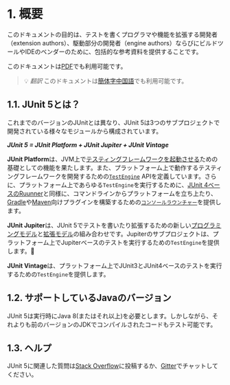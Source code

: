# 1. 概要
このドキュメントの目的は、テストを書くプログラマや機能を拡張する開発者（extension authors）、駆動部分の開発者（engine authors）ならびにビルドツールやIDEのベンダーのために、包括的な参考資料を提供することです。

このドキュメントは[PDF](https://junit.org/junit5/docs/5.2.0/user-guide/index.pdf)でも利用可能です。

> 💡 *翻訳* このドキュメントは[簡体字中国語](http://sjyuan.cc/junit5/user-guide-cn/)でも利用可能です。

## 1.1. JUnit 5とは？
これまでのバージョンのJUnitとは異なり、JUnit 5は3つのサブプロジェクトで開発されている様々なモジュールから構成されています。

***JUnit 5 = JUnit Platform + JUnit Jupiter + JUnit Vintage***

**JUnit Platform**は、JVM上で[テスティングフレームワークを起動させる](#junit-platformラウンチャーapi)ための基礎としての機能を果たします。また、プラットフォーム上で動作するテスティングフレームワークを開発するための[`TestEngine`](https://junit.org/junit5/docs/5.2.0/api/org/junit/platform/engine/TestEngine.html) APIを定義しています。さらに、プラットフォーム上であらゆる`TestEngine`を実行するために、[JUnit 4ベースのRuunner](#junit-4を用いてjunit-platformを実行する)と同様に、コマンドラインからプラットフォームを立ち上たり、[Gradle](#gradle)や[Maven](#maven)向けプラグインを構築するための[`コンソールラウンチャー`](#コンソールラウンチャー)を提供します。

**JUnit Jupiter**は、JUnit 5でテストを書いたり拡張するための新しい[プログラミングモデル](#テストを書く)と[拡張モデル](#拡張モデル)の組み合わせです。Jupiterのサブプロジェクトは、プラットフォーム上でJupiterベースのテストを実行するための`TestEngine`を提供します。

**JUnit Vintage**は、プラットフォーム上でJUnit3とJUnit4ベースのテストを実行するための`TestEngine`を提供します。

## 1.2. サポートしているJavaのバージョン
JUnit 5は実行時にJava 8(またはそれ以上)を必要とします。しかしながら、それよりも前のバージョンのJDKでコンパイルされたコードもテスト可能です。

## 1.3. ヘルプ
JUnit 5に関連した質問は[Stack Overflow](https://stackoverflow.com/questions/tagged/junit5)に投稿するか、[Gitter](https://gitter.im/junit-team/junit5)でチャットしてください。
